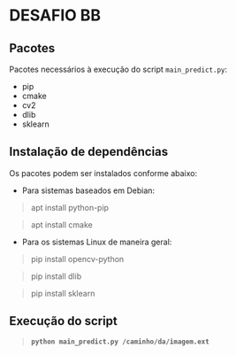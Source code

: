 # DESAFIO BB

## Pacotes
Pacotes necessários à execução do script `main_predict.py`:

- pip
- cmake
- cv2
- dlib
- sklearn

## Instalação de dependências
Os pacotes podem ser instalados conforme abaixo:
- Para sistemas baseados em Debian:
> apt install python-pip

> apt install cmake

- Para os sistemas Linux de maneira geral:
> pip install opencv-python

> pip install dlib

> pip install sklearn

## Execução do script
> **`python main_predict.py /caminho/da/imagem.ext`**
